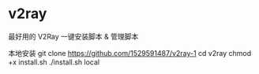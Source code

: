 # v2ray
最好用的 V2Ray 一键安装脚本 &amp; 管理脚本

本地安装
git clone https://github.com/1529591487/v2ray-1
cd v2ray
chmod +x install.sh
./install.sh local
